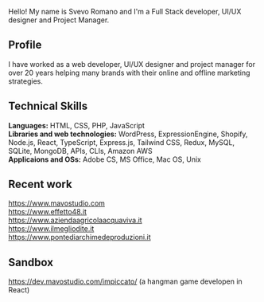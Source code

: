 Hello! My name is Svevo Romano and I'm a Full Stack developer, UI/UX designer and Project Manager.

## Profile
I have worked as a web developer, UI/UX designer and project manager for over 20 years helping many brands with their online and offline marketing strategies.

## Technical Skills
**Languages:** HTML, CSS, PHP, JavaScript  
**Libraries and web technologies:**  WordPress, ExpressionEngine, Shopify, Node.js, React, TypeScript, Express.js, Tailwind CSS, Redux, MySQL, SQLite, MongoDB, APIs, CLIs, Amazon AWS  
**Applicaions and OSs:** Adobe CS, MS Office, Mac OS, Unix

## Recent work
https://www.mavostudio.com  
https://www.effetto48.it  
https://www.aziendaagricolaacquaviva.it  
https://www.ilmegliodite.it  
https://www.pontediarchimedeproduzioni.it

## Sandbox
https://dev.mavostudio.com/impiccato/ (a hangman game developen in React)  


<!--
**svedish/svedish** is a ✨ _special_ ✨ repository because its `README.md` (this file) appears on your GitHub profile.

Here are some ideas to get you started:

- 🔭 I’m currently working on ...
- 🌱 I’m currently learning ...
- 👯 I’m looking to collaborate on ...
- 🤔 I’m looking for help with ...
- 💬 Ask me about ...
- 📫 How to reach me: ...
- 😄 Pronouns: ...
- ⚡ Fun fact: ...
-->
